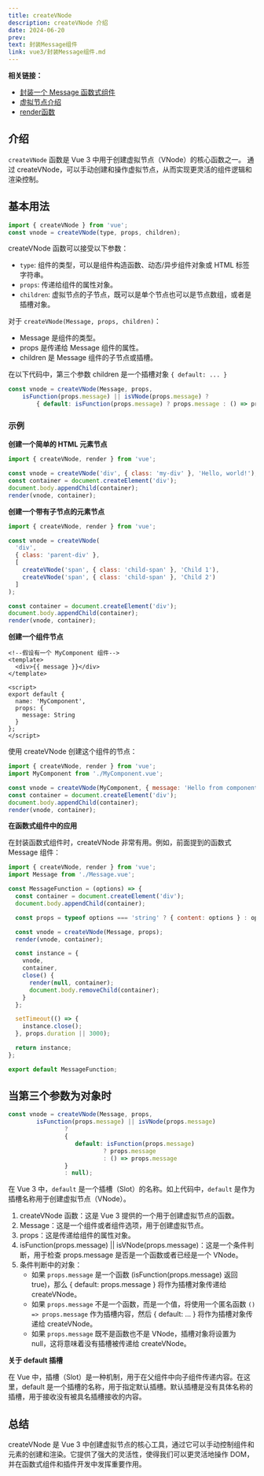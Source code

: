 ```yaml
---
title: createVNode
description: createVNode 介绍
date: 2024-06-20
prev:
text: 封装Message组件
link: vue3/封装Message组件.md
---
```


**相关链接：**

- [封装一个 Message 函数式组件](封装Message组件.md)
- [虚拟节点介绍](vnode.component.md)
- [render函数](render.md)

## 介绍

`createVNode` 函数是 Vue 3 中用于创建虚拟节点（VNode）的核心函数之一。
通过 createVNode，可以手动创建和操作虚拟节点，从而实现更灵活的组件逻辑和渲染控制。

## 基本用法

```javascript
import { createVNode } from 'vue';
const vnode = createVNode(type, props, children);
```
createVNode 函数可以接受以下参数：

- `type`: 组件的类型，可以是组件构造函数、动态/异步组件对象或 HTML 标签字符串。
- `props`: 传递给组件的属性对象。
- `children`: 虚拟节点的子节点，既可以是单个节点也可以是节点数组，或者是插槽对象。

对于 `createVNode(Message, props, children)`：

- Message 是组件的类型。
- props 是传递给 Message 组件的属性。
- children 是 Message 组件的子节点或插槽。

在以下代码中，第三个参数 children 是一个插槽对象 `{ default: ... }`
```javascript
const vnode = createVNode(Message, props,
    isFunction(props.message) || isVNode(props.message) ?
        { default: isFunction(props.message) ? props.message : () => props.message } : null);

```


### 示例

**创建一个简单的 HTML 元素节点**

```javascript
import { createVNode, render } from 'vue';

const vnode = createVNode('div', { class: 'my-div' }, 'Hello, world!');
const container = document.createElement('div');
document.body.appendChild(container);
render(vnode, container);
```
**创建一个带有子节点的元素节点**

```javascript
import { createVNode, render } from 'vue';

const vnode = createVNode(
  'div',
  { class: 'parent-div' },
  [
    createVNode('span', { class: 'child-span' }, 'Child 1'),
    createVNode('span', { class: 'child-span' }, 'Child 2')
  ]
);

const container = document.createElement('div');
document.body.appendChild(container);
render(vnode, container);
```

**创建一个组件节点**

```vue
<!--假设有一个 MyComponent 组件-->
<template>
  <div>{{ message }}</div>
</template>

<script>
export default {
  name: 'MyComponent',
  props: {
    message: String
  }
};
</script>
```
使用 createVNode 创建这个组件的节点：
```javascript
import { createVNode, render } from 'vue';
import MyComponent from './MyComponent.vue';

const vnode = createVNode(MyComponent, { message: 'Hello from component' });
const container = document.createElement('div');
document.body.appendChild(container);
render(vnode, container);
```

**在函数式组件中的应用**

在封装函数式组件时，createVNode 非常有用。例如，前面提到的函数式 Message 组件：

```javascript
import { createVNode, render } from 'vue';
import Message from './Message.vue';

const MessageFunction = (options) => {
  const container = document.createElement('div');
  document.body.appendChild(container);

  const props = typeof options === 'string' ? { content: options } : options;

  const vnode = createVNode(Message, props);
  render(vnode, container);

  const instance = {
    vnode,
    container,
    close() {
      render(null, container);
      document.body.removeChild(container);
    }
  };

  setTimeout(() => {
    instance.close();
  }, props.duration || 3000);

  return instance;
};

export default MessageFunction;
```
## 当第三个参数为对象时

```javascript
const vnode = createVNode(Message, props,
        isFunction(props.message) || isVNode(props.message)
                ?
                {
                   default: isFunction(props.message)
                           ? props.message
                           : () => props.message
                }
                : null);
```

在 Vue 3 中，`default` 是一个插槽（Slot）的名称。如上代码中，`default` 是作为插槽名称用于创建虚拟节点（VNode）。

1. createVNode 函数：这是 Vue 3 提供的一个用于创建虚拟节点的函数。 
2. Message：这是一个组件或者组件选项，用于创建虚拟节点。 
3. props：这是传递给组件的属性对象。 
4. isFunction(props.message) || isVNode(props.message)：这是一个条件判断，用于检查 props.message 是否是一个函数或者已经是一个 VNode。 
5. 条件判断中的对象：
   - 如果 `props.message` 是一个函数 (isFunction(props.message) 返回 true)，那么 { default: props.message } 将作为插槽对象传递给 createVNode。
   - 如果 `props.message` 不是一个函数，而是一个值，将使用一个匿名函数 `() => props.message` 作为插槽内容，然后 { default: ... } 将作为插槽对象传递给 createVNode。
   - 如果 `props.message` 既不是函数也不是 VNode，插槽对象将设置为 null，这将意味着没有插槽被传递给 createVNode。

**关于 default 插槽**

在 Vue 中，插槽（Slot）是一种机制，用于在父组件中向子组件传递内容。在这里，default 是一个插槽的名称，用于指定默认插槽。默认插槽是没有具体名称的插槽，用于接收没有被具名插槽接收的内容。

## 总结
createVNode 是 Vue 3 中创建虚拟节点的核心工具，通过它可以手动控制组件和元素的创建和渲染。它提供了强大的灵活性，使得我们可以更灵活地操作 DOM，并在函数式组件和插件开发中发挥重要作用。